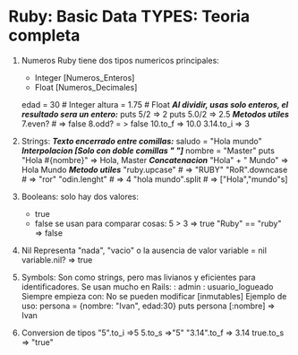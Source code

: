 # Ruby: Basic Data TYPES: Teoria completa
1. Numeros
    Ruby tiene dos tipos numericos principales:
    * Integer [Numeros_Enteros]
    * Float [Numeros_Decimales]

    edad = 30 # Integer
    altura = 1.75 # Float
    ***Al dividir, usas solo enteros, el resultado sera un entero:***
    puts 5/2 => 2
    puts 5.0/2 => 2.5
    ***Metodos utiles***
    7.even? # => false
    8.odd? = > false
    10.to_f => 10.0
    3.14.to_i => 3
2. Strings:
    ***Texto encerrado entre comillas:***
    saludo = "Hola mundo"
    ***Interpolacion [Solo con doble comillas " "]***
    nombre = "Master"
    puts "Hola #{nombre}" => Hola, Master
    ***Concatenacion***
    "Hola" + " Mundo" => Hola Mundo
    ***Metodo utiles***
    "ruby.upcase" # => "RUBY"
    "RoR".downcase # => "ror"
    "odin.lenght" # => 4
    "hola mundo".split # => ["Hola","mundo"s]
3. Booleans:
    solo hay dos valores:
     * true
     * false
    se usan para comparar cosas:
    5 > 3 => true
    "Ruby" == "ruby" => false
4. Nil
    Representa "nada", "vacio" o la ausencia de valor
    variable = nil
    variable.nil? => true
5. Symbols:
    Son como strings, pero mas livianos y eficientes para identificadores. Se usan mucho en Rails:
    : admin
    : usuario_logueado
    Siempre empieza con:
    No se pueden modificar [inmutables]
    Ejemplo de uso:
    persona = {nombre: "Ivan", edad:30}
    puts persona [:nombre] => Ivan
6. Conversion de tipos
    "5".to_i =>5
    5.to_s =>"5"
    "3.14".to_f => 3.14
    true.to_s => "true"
#